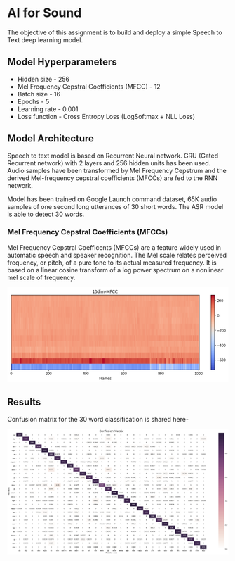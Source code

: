 # AI for Sound

The objective of this assignment is to build and deploy a simple Speech to Text deep learning model.

## Model Hyperparameters

* Hidden size - 256
* Mel Frequency Cepstral Coefficients (MFCC) - 12
* Batch size - 16
* Epochs - 5
* Learning rate - 0.001
* Loss function - Cross Entropy Loss (LogSoftmax + NLL Loss)


## Model Architecture

Speech to text model is based on Recurrent Neural network. GRU (Gated Recurrent network) with 2 layers and 256 hidden units has been used. Audio samples have been transformed by Mel Frequency Cepstrum and the derived Mel-frequency cepstral coefficients (MFCCs) are fed to the RNN network.

Model has been trained on Google Launch command dataset, 65K audio samples of one second long utterances of 30 short words. The ASR model is able to detect 30 words. 

### Mel Frequency Cepstral Coefficients (MFCCs)

Mel Frequency Cepstral Coefficents (MFCCs) are a feature widely used in automatic speech and speaker recognition. The Mel scale relates perceived frequency, or pitch, of a pure tone to its actual measured frequency. It is based on a linear cosine transform of a log power spectrum on a nonlinear mel scale of frequency.

![](images/mfcc.jpg)

## Results

Confusion matrix for the 30 word classification is shared here-

![](images/confusionMatrix.jpg)
